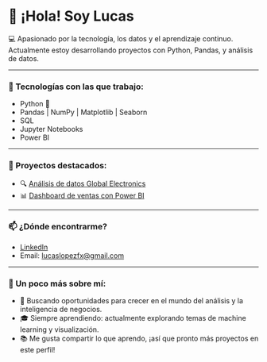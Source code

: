 # 👋 ¡Hola! Soy Lucas

💻 Apasionado por la tecnología, los datos y el aprendizaje continuo.  
Actualmente estoy desarrollando proyectos con Python, Pandas, y análisis de datos.

---

### 🚀 Tecnologías con las que trabajo:

- Python 🐍
- Pandas | NumPy | Matplotlib | Seaborn
- SQL
- Jupyter Notebooks
- Power BI

---

### 📂 Proyectos destacados:

- 🔍 [Análisis de datos Global Electronics](https://github.com/LucasLopezC/Analisis-Exploratorio)
- 📊 [Dashboard de ventas con Power BI]()

---

### 📫 ¿Dónde encontrarme?

- [LinkedIn](www.linkedin.com/in/lucaslopezcoluchi)
- Email: lucaslopezfx@gmail.com

---

### 🎯 Un poco más sobre mí:

- 🚀 Buscando oportunidades para crecer en el mundo del análisis y la inteligencia de negocios.
- 🎓 Siempre aprendiendo: actualmente explorando temas de machine learning y visualización.
- 📚 Me gusta compartir lo que aprendo, ¡así que pronto más proyectos en este perfil!

